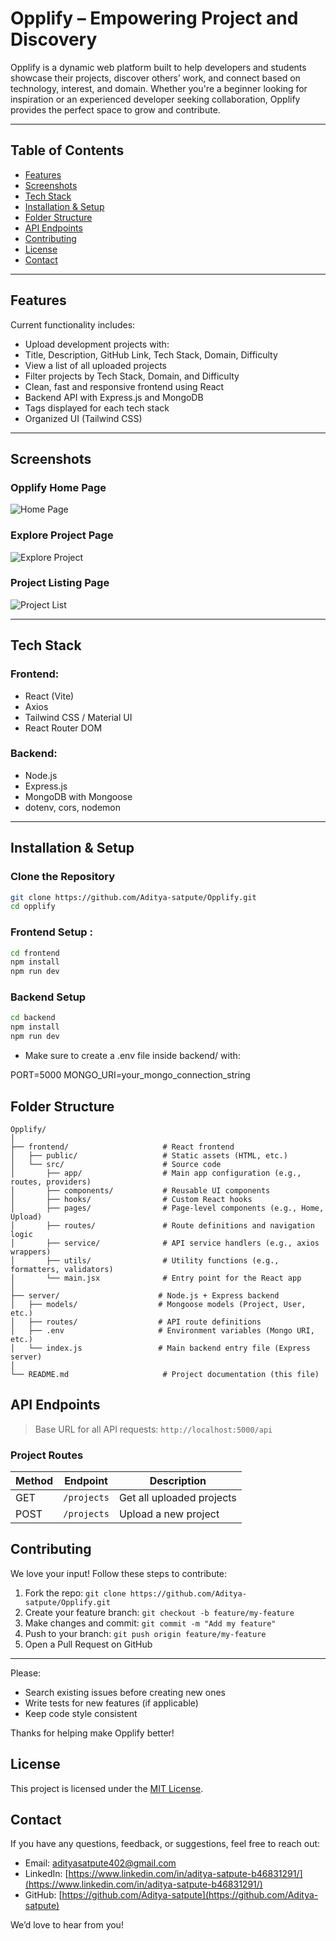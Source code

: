 # Opplify – Empowering Project and Discovery

Opplify is a dynamic web platform built to help developers and students showcase their projects, discover others’ work, and connect based on technology, interest, and domain. Whether you're a beginner looking for inspiration or an experienced developer seeking collaboration, Opplify provides the perfect space to grow and contribute.

---

## Table of Contents

- [Features](#-features)
- [Screenshots](#-screenshots)
- [Tech Stack](#-tech-stack)
- [Installation & Setup](#️-installation--setup)
- [Folder Structure](#-folder-structure)
- [API Endpoints](#-api-endpoints)
- [Contributing](#-contributing)
- [License](#-license)
- [Contact](#-contact)

---

## Features

 Current functionality includes:

-  Upload development projects with:
-  Title, Description, GitHub Link, Tech Stack, Domain, Difficulty
-  View a list of all uploaded projects
-  Filter projects by Tech Stack, Domain, and Difficulty
-  Clean, fast and responsive frontend using React
-  Backend API with Express.js and MongoDB
-  Tags displayed for each tech stack
-  Organized UI (Tailwind CSS)

---

## Screenshots

### Opplify Home Page
![Home Page](./assets/screenshots/home-page.png)

### Explore Project Page  
![Explore Project](./assets/screenshots/explore-projects.png)

### Project Listing Page  
![Project List](./assets/screenshots/upload-project.png)

---

## Tech Stack

### Frontend:
- React (Vite)
- Axios
- Tailwind CSS / Material UI
- React Router DOM

### Backend:
- Node.js
- Express.js
- MongoDB with Mongoose
- dotenv, cors, nodemon

---

## Installation & Setup

### Clone the Repository

```bash
git clone https://github.com/Aditya-satpute/Opplify.git
cd opplify

```
### Frontend Setup :
```bash
cd frontend
npm install
npm run dev
```
### Backend Setup
```bash
cd backend
npm install
npm run dev
```
- Make sure to create a .env file inside backend/ with:

PORT=5000
MONGO_URI=your_mongo_connection_string

## Folder Structure
```plaintext
Opplify/
│
├── frontend/                     # React frontend
│   ├── public/                   # Static assets (HTML, etc.)
│   └── src/                      # Source code
│       ├── app/                  # Main app configuration (e.g., routes, providers)
│       ├── components/           # Reusable UI components
│       ├── hooks/                # Custom React hooks
│       ├── pages/                # Page-level components (e.g., Home, Upload)
│       ├── routes/               # Route definitions and navigation logic
│       ├── service/              # API service handlers (e.g., axios wrappers)
│       ├── utils/                # Utility functions (e.g., formatters, validators)
│       └── main.jsx              # Entry point for the React app
│
├── server/                      # Node.js + Express backend
│   ├── models/                  # Mongoose models (Project, User, etc.)
│   ├── routes/                  # API route definitions
│   ├── .env                     # Environment variables (Mongo URI, etc.)
│   └── index.js                 # Main backend entry file (Express server)
│
└── README.md                     # Project documentation (this file)
```
## API Endpoints

> Base URL for all API requests: `http://localhost:5000/api`

### Project Routes

| Method | Endpoint         | Description                         |
|--------|------------------|-------------------------------------|
| GET    | `/projects`      | Get all uploaded projects           |
| POST   | `/projects`      | Upload a new project                |

## Contributing

We love your input! Follow these steps to contribute:

1. Fork the repo: `git clone https://github.com/Aditya-satpute/Opplify.git`
2. Create your feature branch: `git checkout -b feature/my-feature`
3. Make changes and commit: `git commit -m "Add my feature"`
4. Push to your branch: `git push origin feature/my-feature`
5. Open a Pull Request on GitHub

---

Please:
-  Search existing issues before creating new ones
-  Write tests for new features (if applicable)
-  Keep code style consistent

Thanks for helping make Opplify better! 

## License

This project is licensed under the [MIT License](./LICENSE).

## Contact

If you have any questions, feedback, or suggestions, feel free to reach out:

- Email: [adityasatpute402@gmail.com](mailto:adityasatpute402@gmail.com)
- LinkedIn: [https://www.linkedin.com/in/aditya-satpute-b46831291/](https://www.linkedin.com/in/aditya-satpute-b46831291/)
- GitHub: [https://github.com/Aditya-satpute](https://github.com/Aditya-satpute)

We’d love to hear from you!
